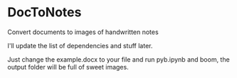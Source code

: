 # DocToNotes

Convert documents to images of handwritten notes

I'll update the list of dependencies and stuff later.

Just change the example.docx to your file and run pyb.ipynb and boom, the output folder will be full of sweet images.

